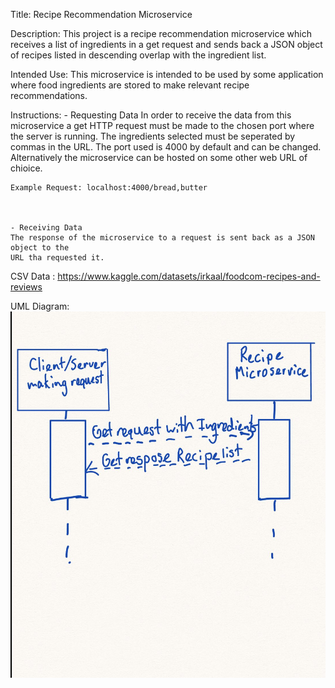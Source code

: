 Title: Recipe Recommendation Microservice

Description: 
This project is a recipe recommendation microservice which receives a list
of ingredients in a get request and sends back a JSON object of recipes listed in descending overlap with the ingredient list.


Intended Use:
This microservice is intended to be used by some application where food ingredients are stored to make relevant recipe recommendations.

Instructions:
    - Requesting Data
    In order to receive the data from this microservice a get HTTP request must be made to 
    the chosen port where the server is running. The ingredients selected must be seperated by commas in the URL. The port used is 4000 by default and can be changed. Alternatively the microservice can be hosted on some other web URL of chioice.

    Example Request: localhost:4000/bread,butter



    - Receiving Data
    The response of the microservice to a request is sent back as a JSON object to the 
    URL tha requested it. 





CSV Data : https://www.kaggle.com/datasets/irkaal/foodcom-recipes-and-reviews


UML Diagram:
![UML Image](UML.jpg)